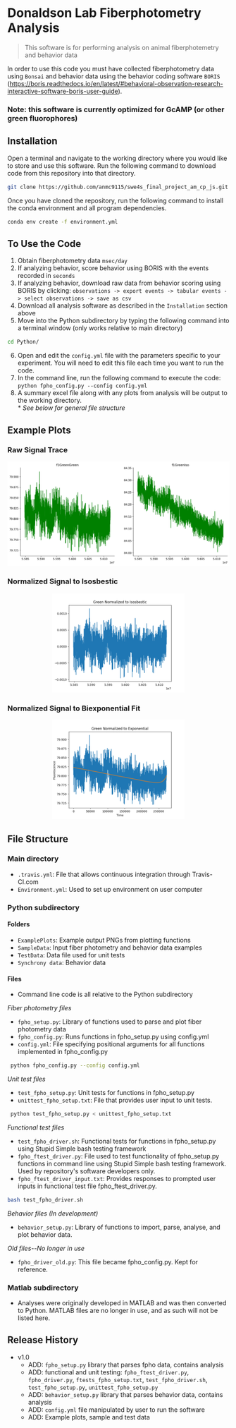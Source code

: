# Donaldson Lab Fiberphotometry Analysis
> This software is for performing analysis on animal fiberphotemetry and behavior data 

In order to use this code you must have collected fiberphotometry data using `Bonsai` and behavior data using the behavior coding software `BORIS` (https://boris.readthedocs.io/en/latest/#behavioral-observation-research-interactive-software-boris-user-guide). 

### Note: this software is currently optimized for GcAMP (or other green fluorophores)


## Installation

Open a terminal and navigate to the working directory where you would like to store and use this software. Run the following command to download code from this repository into that directory. 

```sh
git clone https://github.com/anmc9115/swe4s_final_project_am_cp_js.git
```
Once you have cloned the repository, run the following command to install the conda environment and all program dependencies.
```sh
conda env create -f environment.yml
```

## To Use the Code
1. Obtain fiberphotometry data `msec/day`
2. If analyzing behavior, score behavior using BORIS with the events recorded in `seconds`
3. If analyzing behavior, download raw data from behavior scoring using BORIS by clicking: `observations -> export events -> tabular events -> select observations -> save as csv`
4. Download all analysis software as described in the `Installation` section above
5. Move into the Python subdirectory by typing the following command into a terminal window (only works relative to main directory)
```sh
cd Python/
```
6. Open and edit the `config.yml` file with the parameters specific to your experiment. You will need to edit this file each time you want to run the code.
7. In the command line, run the following command to execute the code:
      `python fpho_config.py --config config.yml`
8. A summary excel file along with any plots from analysis will be output to the working directory.   
\* *See below for general file structure*

## Example Plots
### Raw Signal Trace
<center><img src="Python/ExamplePlots/Ex_RawSig.png" width="600"/></center>

### Normalized Signal to Isosbestic
<center><img src="Python/ExamplePlots/Ex_NormIso.png" width="300"/></center>

### Normalized Signal to Biexponential Fit
<center><img src="Python/ExamplePlots/Ex_NormExp.png" width="300"/></center>

## File Structure

### Main directory
* `.travis.yml`: File that allows continuous integration through Travis-CI.com   
* `Environment.yml`: Used to set up environment on user computer  

### Python subdirectory
#### Folders
* `ExamplePlots`: Example output PNGs from plotting functions
* `SampleData`: Input fiber photometry and behavior data examples
* `TestData`: Data file used for unit tests
* `Synchrony data`: Behavior data

#### Files
* Command line code is all relative to the Python subdirectory

*Fiber photometry files*
* `fpho_setup.py`: Library of functions used to parse and plot fiber photometry data
* `fpho_config.py`: Runs functions in fpho_setup.py using config.yml
* `config.yml`: File specifying positional arguments for all functions implemented in fpho_config.py

```sh
 python fpho_config.py --config config.yml
```

*Unit test files*
* `test_fpho_setup.py`: Unit tests for functions in fpho_setup.py
* `unittest_fpho_setup.txt`: File that provides user input to unit tests. 

```sh
 python test_fpho_setup.py < unittest_fpho_setup.txt
```

*Functional test files*
* `test_fpho_driver.sh`: Functional tests for functions in fpho_setup.py using Stupid Simple bash testing framework
* `fpho_ftest_driver.py`: File used to test functionality of fpho_setup.py functions in command line using Stupid Simple bash testing framework. Used by repository's software developers only.
* `fpho_ftest_driver_input.txt`: Provides responses to prompted user inputs in functional test file fpho_ftest_driver.py.
```sh
bash test_fpho_driver.sh
```

*Behavior files (In development)*
* `behavior_setup.py`: Library of functions to import, parse, analyse, and plot behavior data.

*Old files--No longer in use*
* `fpho_driver_old.py`: This file became fpho_config.py. Kept for reference.

### Matlab subdirectory
* Analyses were originally developed in MATLAB and was then converted to Python. MATLAB files are no longer in use, and as such will not be listed here. 

## Release History

* v1.0
    * ADD: `fpho_setup.py` library that parses fpho data, contains analysis
    * ADD: functional and unit testing: `fpho_ftest_driver.py`, `fpho_driver.py`, `ftests_fpho_setup.txt`, `test_fpho_driver.sh`, `test_fpho_setup.py`, `unittest_fpho_setup.py`
    * ADD: `behavior_setup.py` library that parses behavior data, contains analysis
    * ADD: `config.yml` file manipulated by user to run the software
    * ADD: Example plots, sample and test data
